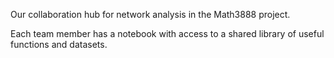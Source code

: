 Our collaboration hub for network analysis in the Math3888 project.

Each team member has a notebook with access to a shared library of useful functions and datasets.